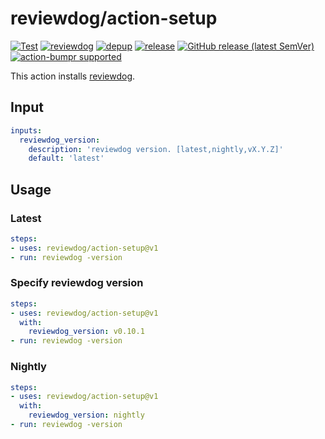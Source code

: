 # reviewdog/action-setup

[![Test](https://github.com/reviewdog/action-setup/workflows/Test/badge.svg)](https://github.com/reviewdog/action-setup/actions?query=workflow%3ATest)
[![reviewdog](https://github.com/reviewdog/action-setup/workflows/reviewdog/badge.svg)](https://github.com/reviewdog/action-setup/actions?query=workflow%3Areviewdog)
[![depup](https://github.com/reviewdog/action-setup/workflows/depup/badge.svg)](https://github.com/reviewdog/action-setup/actions?query=workflow%3Adepup)
[![release](https://github.com/reviewdog/action-setup/workflows/release/badge.svg)](https://github.com/reviewdog/action-setup/actions?query=workflow%3Arelease)
[![GitHub release (latest SemVer)](https://img.shields.io/github/v/release/reviewdog/action-setup?logo=github&sort=semver)](https://github.com/reviewdog/action-setup/releases)
[![action-bumpr supported](https://img.shields.io/badge/bumpr-supported-ff69b4?logo=github&link=https://github.com/haya14busa/action-bumpr)](https://github.com/haya14busa/action-bumpr)

This action installs [reviewdog](https://github.com/reviewdog/reviewdog).

## Input
```yaml
inputs:
  reviewdog_version:
    description: 'reviewdog version. [latest,nightly,vX.Y.Z]'
    default: 'latest'
```

## Usage

### Latest
```yaml
steps:
- uses: reviewdog/action-setup@v1
- run: reviewdog -version
```

### Specify reviewdog version
```yaml
steps:
- uses: reviewdog/action-setup@v1
  with:
    reviewdog_version: v0.10.1
- run: reviewdog -version
```

### Nightly
```yaml
steps:
- uses: reviewdog/action-setup@v1
  with:
    reviewdog_version: nightly
- run: reviewdog -version
```
